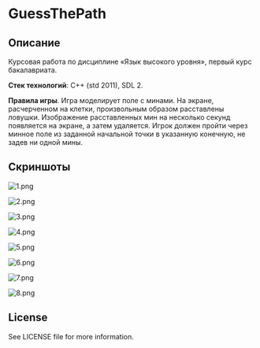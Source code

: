 # GuessThePath

## Описание

Курсовая работа по дисциплине «Язык высокого уровня», первый курс бакалавриата. 

**Стек технологий**: C++ (std 2011), SDL 2.

**Правила игры**. Игра моделирует поле с минами. На экране, расчерченном на клетки, произвольным образом расставлены ловушки. Изображение расставленных мин на несколько секунд появляется на экране, а затем удаляется. Игрок должен пройти через минное поле из заданной начальной точки в указанную конечную, не задев ни одной мины.

## Скриншоты

![1.png](docs/1.png)

![2.png](docs/2.png)

![3.png](docs/3.png)

![4.png](docs/4.png)

![5.png](docs/5.png)

![6.png](docs/6.png)

![7.png](docs/7.png)

![8.png](docs/8.png)

## License

See LICENSE file for more information.
